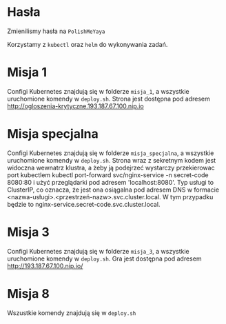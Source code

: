 # Hasła

Zmienilismy hasła na `PolishMeYaya`

Korzystamy z `kubectl` oraz `helm` do wykonywania zadań.

# Misja 1

Configi Kubernetes znajdują się w folderze `misja_1`, a wszystkie uruchomione komendy w `deploy.sh`. Strona jest dostępna pod adresem http://ogloszenia-krytyczne.193.187.67.100.nip.io

# Misja specjalna

Configi Kubernetes znajdują się w folderze `misja_specjalna`, a wszystkie uruchomione komendy w `deploy.sh`. Strona wraz z sekretnym kodem jest widoczna wewnatrz klustra, a żeby ją podejrzeć wystarczy przekierowac port kubectlem kubectl port-forward svc/nginx-service -n secret-code 8080:80 i użyć przeglądarki pod adresem 'localhost:8080'. Typ usługi to ClusterIP, co oznacza, że jest ona osiągalna pod adresem DNS w formacie <nazwa-usługi>.<przestrzeń-nazw>.svc.cluster.local. W tym przypadku będzie to nginx-service.secret-code.svc.cluster.local.

# Misja 3

Configi Kubernetes znajdują się w folderze `misja_3`, a wszystkie uruchomione komendy w `deploy.sh`. Gra jest dostępna pod adresem http://193.187.67.100.nip.io/

# Misja 8

Wszustkie komendy znajdują się w `deploy.sh`
